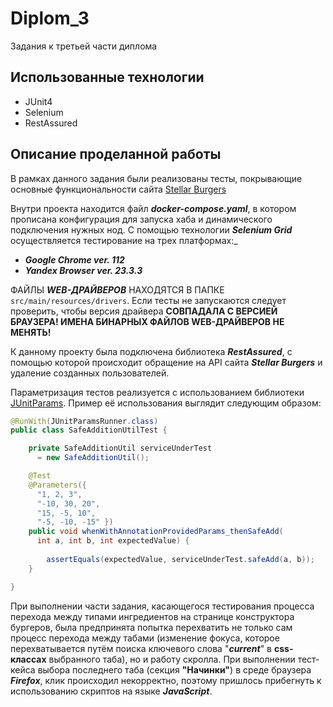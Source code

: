 # Diplom_3
Задания к третьей части диплома

## Использованные технологии
- JUnit4
- Selenium
- RestAssured

## Описание проделанной работы

В рамках данного задания были реализованы тесты, покрывающие 
основные функциональности сайта [Stellar Burgers]("https://stellarburgers.nomoreparties.site/")


Внутри проекта находится файл _**docker-compose.yaml**_, в котором прописана конфигурация для запуска 
хаба и динамического подключения нужных нод. С помощью технологии _**Selenium Grid**_ осуществляется тестирование на
трех платформах:_
- __***Google Chrome ver. 112***__
- __***Yandex Browser ver. 23.3.3***__

ФАЙЛЫ __***WEB-ДРАЙВЕРОВ***__ НАХОДЯТСЯ В ПАПКЕ `src/main/resources/drivers`. Если тесты не запускаются
следует проверить, чтобы версия драйвера **СОВПАДАЛА С ВЕРСИЕЙ БРАУЗЕРА! ИМЕНА БИНАРНЫХ ФАЙЛОВ WEB-ДРАЙВЕРОВ НЕ МЕНЯТЬ!** 

К данному проекту была подключена библиотека _**RestAssured**_, с помощью которой происходит обращение
на API сайта _**Stellar Burgers**_ и удаление созданных пользователей.

Параметризация тестов реализуется с использованием библиотеки [JUnitParams](https://mvnrepository.com/artifact/pl.pragmatists/JUnitParams/1.0.4).
Пример её использования выглядит следующим образом:

```java
@RunWith(JUnitParamsRunner.class)
public class SafeAdditionUtilTest {

    private SafeAdditionUtil serviceUnderTest
      = new SafeAdditionUtil();

    @Test
    @Parameters({ 
      "1, 2, 3", 
      "-10, 30, 20", 
      "15, -5, 10", 
      "-5, -10, -15" })
    public void whenWithAnnotationProvidedParams_thenSafeAdd(
      int a, int b, int expectedValue) {
 
        assertEquals(expectedValue, serviceUnderTest.safeAdd(a, b));
    }

}
```

При выполнении части задания, касающегося тестирования процесса перехода между типами ингредиентов на странице
конструктора бургеров, была предпринята попытка перехватить не только сам процесс перехода между табами
(изменение фокуса, которое перехватывается путём поиска ключевого слова "_**current**_" в **css-классах**
выбранного таба), но и работу скролла. При выполнении тест-кейса выбора последнего таба (секция **"Начинки"**) в среде
браузера _**Firefox**_, клик происходил некорректно, поэтому пришлось прибегнуть к использованию скриптов на языке
_**JavaScript**_.


